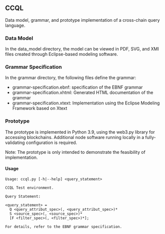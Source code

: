## CCQL

Data model, grammar, and prototype implementation of a cross-chain query language.

### Data Model

In the data_model directory, the model can be viewed in PDF, SVG, and XMI files created through Eclipse-based modeling software.

### Grammar Specification

In the grammar directory, the following files define the grammar:

- grammar-specification.ebnf: specification of the EBNF grammar
- grammar-specification.xhtml: Generated HTML documentation of the grammar
- grammar-specification.xtext: Implementation using the Eclipse Modeling Framework based on Xtext

### Prototype

The prototype is implemented in Python 3.9, using the web3.py library for accessing blockchains. Additional node software running locally in a fully-validating configuration is required.

Note: The prototype is only intended to demonstrate the feasibility of implementation.

#### Usage

```
Usage: ccql.py [-h|--help] <query_statement>

CCQL Test environment.

Query Statement:

<query_statement> =
  Q <query_attribut_spec>(, <query_attribut_spec>)*
  S <source_spec>(, <source_spec>)*
  [F <filter_spec>(, <filter_spec>)*];

For details, refer to the EBNF grammar specification.
```


